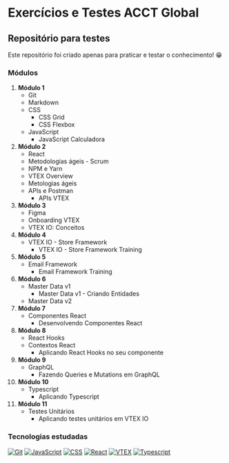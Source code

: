 # Exercícios e Testes ACCT Global

## Repositório para testes

Este repositório foi criado apenas para praticar e testar o conhecimento! :grin:


### Módulos

1. **Módulo 1**
	* Git
	* Markdown
	* CSS
		* CSS Grid
		* CSS Flexbox
	* JavaScript
		* JavaScript Calculadora
2. **Módulo 2**
	* React
	* Metodologias ágeis - Scrum
	* NPM e Yarn
	* VTEX Overview
	* Metologias ágeis
	* APIs e Postman
		* APIs VTEX
3. **Módulo 3**
	* Figma
	* Onboarding VTEX
	* VTEX IO: Conceitos
4. **Módulo 4**
	* VTEX IO - Store Framework
		* VTEX IO - Store Framework Training
5. **Módulo 5**
	* Email Framework
		* Email Framework Training
6. **Módulo 6**
	* Master Data v1
		* Master Data v1 - Criando Entidades
	* Master Data v2
7. **Módulo 7**
	* Componentes React
		* Desenvolvendo Componentes React
8. **Módulo 8**
	* React Hooks
	* Contextos React
		* Aplicando React Hooks no seu componente
9. **Módulo 9**
	* GraphQL
		* Fazendo Queries e Mutations em GraphQL
10. **Módulo 10**
	* Typescript
		* Aplicando Typescript
11. **Módulo 11**
	* Testes Unitários
		* Aplicando testes unitários em VTEX IO


### Tecnologias estudadas


[![Git](https://upload.wikimedia.org/wikipedia/commons/thumb/3/3f/Git_icon.svg/56px-Git_icon.svg.png?20120525234412)](https://git-scm.com/) [![JavaScript](https://upload.wikimedia.org/wikipedia/commons/thumb/9/99/Unofficial_JavaScript_logo_2.svg/56px-Unofficial_JavaScript_logo_2.svg.png?20141107110902)](https://developer.mozilla.org/pt-BR/docs/Web/JavaScript) [![CSS](https://upload.wikimedia.org/wikipedia/commons/thumb/6/62/CSS3_logo.svg/56px-CSS3_logo.svg.png)](https://developer.mozilla.org/pt-BR/docs/Web/CSS) [![React](https://upload.wikimedia.org/wikipedia/commons/thumb/a/a7/React-icon.svg/56px-React-icon.svg.png?20220125121207)](https://pt-br.reactjs.org/) [![VTEX](https://upload.wikimedia.org/wikipedia/commons/thumb/a/a9/VTEX_Logo.svg/56px-VTEX_Logo.svg.png)](https://vtex.com/br-pt/overview-plataforma/?utm_source=google&utm_medium=cpc&utm_campaign=BR_VTEX_Search_Branded&utm_term=vtex&utm_content=vtex_523171640535&gclid=CjwKCAjwwo-WBhAMEiwAV4dybUQL0STwgcASBJPfJklykV8eF4WQZMwWJH6RQxAM5JOfgNqMLBjkEhoCSgcQAvD_BwE)   [![Typescript](https://upload.wikimedia.org/wikipedia/commons/thumb/4/4c/Typescript_logo_2020.svg/56px-Typescript_logo_2020.svg.png)](https://www.typescriptlang.org/)
